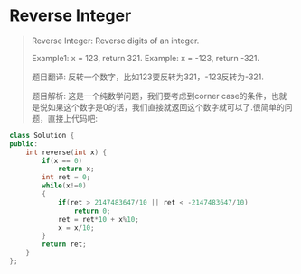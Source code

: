 # Reverse Integer

> Reverse Integer: Reverse digits of an integer.
>
> Example1: x = 123, return 321. Example: x = -123, return -321.
>
> 题目翻译: 反转一个数字，比如123要反转为321，-123反转为-321.
>
> 题目解析: 这是一个纯数学问题，我们要考虑到corner case的条件，也就是说如果这个数字是0的话，我们直接就返回这个数字就可以了.很简单的问题，直接上代码吧:

```cpp
class Solution {
public:
    int reverse(int x) {
        if(x == 0)
            return x;
        int ret = 0;
        while(x!=0)
        {
            if(ret > 2147483647/10 || ret < -2147483647/10) 
                return 0;
            ret = ret*10 + x%10;
            x = x/10;
        }
        return ret;
    }
};
```

